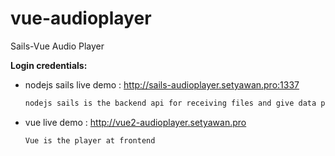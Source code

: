# vue-audioplayer
Sails-Vue Audio Player

**Login credentials:**  

- nodejs sails live demo : http://sails-audioplayer.setyawan.pro:1337
  ```bash
  nodejs sails is the backend api for receiving files and give data playlist to frontend 
  ```
  
- vue live demo : http://vue2-audioplayer.setyawan.pro
  ```bash
  Vue is the player at frontend
  ```
 
